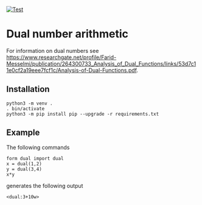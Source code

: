 [![Test](https://github.com/dchassin/dual/actions/workflows/test.yml/badge.svg)](https://github.com/dchassin/dual/actions/workflows/test.yml)

# Dual number arithmetic

For information on dual numbers see https://www.researchgate.net/profile/Farid-Messelmi/publication/264300733_Analysis_of_Dual_Functions/links/53d7c11e0cf2a19eee7fcf1c/Analysis-of-Dual-Functions.pdf.

## Installation

~~~
python3 -m venv .
. bin/activate
python3 -m pip install pip --upgrade -r requirements.txt
~~~

## Example

The following commands

~~~
form dual import dual
x = dual(1,2)
y = dual(3,4)
x*y
~~~

generates the following output

~~~
<dual:3+10w>
~~~
